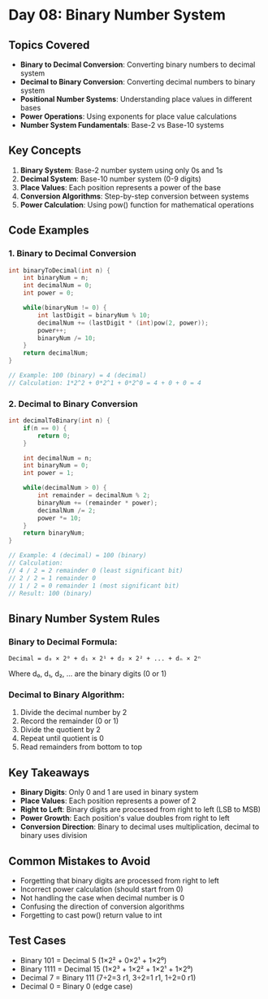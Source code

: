 # Day 08: Binary Number System

## Topics Covered

- **Binary to Decimal Conversion**: Converting binary numbers to decimal system
- **Decimal to Binary Conversion**: Converting decimal numbers to binary system
- **Positional Number Systems**: Understanding place values in different bases
- **Power Operations**: Using exponents for place value calculations
- **Number System Fundamentals**: Base-2 vs Base-10 systems

## Key Concepts

1. **Binary System**: Base-2 number system using only 0s and 1s
2. **Decimal System**: Base-10 number system (0-9 digits)
3. **Place Values**: Each position represents a power of the base
4. **Conversion Algorithms**: Step-by-step conversion between systems
5. **Power Calculation**: Using pow() function for mathematical operations

## Code Examples

### 1. Binary to Decimal Conversion

```cpp
int binaryToDecimal(int n) {
    int binaryNum = n;
    int decimalNum = 0;
    int power = 0;

    while(binaryNum != 0) {
        int lastDigit = binaryNum % 10;
        decimalNum += (lastDigit * (int)pow(2, power));
        power++;
        binaryNum /= 10;
    }
    return decimalNum;
}

// Example: 100 (binary) = 4 (decimal)
// Calculation: 1*2^2 + 0*2^1 + 0*2^0 = 4 + 0 + 0 = 4
```

### 2. Decimal to Binary Conversion

```cpp
int decimalToBinary(int n) {
    if(n == 0) {
        return 0;
    }

    int decimalNum = n;
    int binaryNum = 0;
    int power = 1;

    while(decimalNum > 0) {
        int remainder = decimalNum % 2;
        binaryNum += (remainder * power);
        decimalNum /= 2;
        power *= 10;
    }
    return binaryNum;
}

// Example: 4 (decimal) = 100 (binary)
// Calculation:
// 4 / 2 = 2 remainder 0 (least significant bit)
// 2 / 2 = 1 remainder 0
// 1 / 2 = 0 remainder 1 (most significant bit)
// Result: 100 (binary)
```

## Binary Number System Rules

### Binary to Decimal Formula:

```
Decimal = d₀ × 2⁰ + d₁ × 2¹ + d₂ × 2² + ... + dₙ × 2ⁿ
```

Where d₀, d₁, d₂, ... are the binary digits (0 or 1)

### Decimal to Binary Algorithm:

1. Divide the decimal number by 2
2. Record the remainder (0 or 1)
3. Divide the quotient by 2
4. Repeat until quotient is 0
5. Read remainders from bottom to top

## Key Takeaways

- **Binary Digits**: Only 0 and 1 are used in binary system
- **Place Values**: Each position represents a power of 2
- **Right to Left**: Binary digits are processed from right to left (LSB to MSB)
- **Power Growth**: Each position's value doubles from right to left
- **Conversion Direction**: Binary to decimal uses multiplication, decimal to binary uses division

## Common Mistakes to Avoid

- Forgetting that binary digits are processed from right to left
- Incorrect power calculation (should start from 0)
- Not handling the case when decimal number is 0
- Confusing the direction of conversion algorithms
- Forgetting to cast pow() return value to int

## Test Cases

- Binary 101 = Decimal 5 (1×2² + 0×2¹ + 1×2⁰)
- Binary 1111 = Decimal 15 (1×2³ + 1×2² + 1×2¹ + 1×2⁰)
- Decimal 7 = Binary 111 (7÷2=3 r1, 3÷2=1 r1, 1÷2=0 r1)
- Decimal 0 = Binary 0 (edge case)
